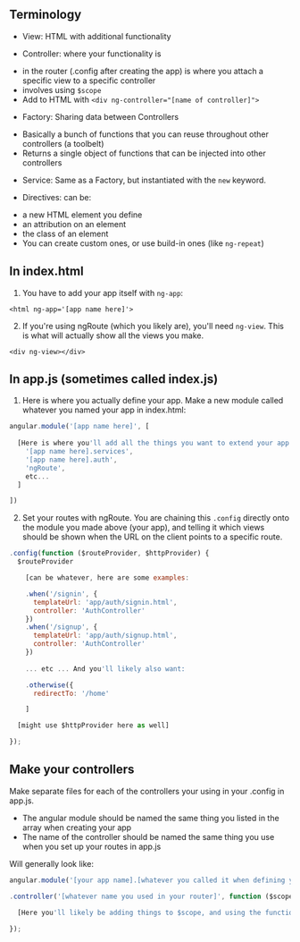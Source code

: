 ## Terminology

* View: HTML with additional functionality

* Controller: where your functionality is
- in the router (.config after creating the app) is where you attach a specific view to a specific controller
- involves using `$scope`
- Add to HTML with `<div ng-controller="[name of controller]">`

* Factory: Sharing data between Controllers
- Basically a bunch of functions that you can reuse throughout other controllers (a toolbelt)
- Returns a single object of functions that can be injected into other controllers

* Service: Same as a Factory, but instantiated with the `new` keyword.

* Directives: can be:
- a new HTML element you define
- an attribution on an element
- the class of an element
- You can create custom ones, or use build-in ones (like `ng-repeat`)


## In index.html

1. You have to add your app itself with `ng-app`:

`<html ng-app='[app name here]'>`

2. If you're using ngRoute (which you likely are), you'll need `ng-view`. This is what will actually show all the views you make.

`<div ng-view></div>`

## In app.js (sometimes called index.js)

1. Here is where you actually define your app. Make a new module called whatever you named your app in index.html:

```js
angular.module('[app name here]', [
  
  [Here is where you'll add all the things you want to extend your app with. This will likely be your services, authentication, and almost always ngRoute. Anything you want your app to be able to use, you need to list here
    '[app name here].services',
    '[app name here].auth',
    'ngRoute',
    etc...
  ]

])
```

2. Set your routes with ngRoute. You are chaining this `.config` directly onto the module you made above (your app), and telling it which views should be shown when the URL on the client points to a specific route.



```js
.config(function ($routeProvider, $httpProvider) {
  $routeProvider

    [can be whatever, here are some examples:

    .when('/signin', {
      templateUrl: 'app/auth/signin.html',
      controller: 'AuthController'
    })
    .when('/signup', {
      templateUrl: 'app/auth/signup.html',
      controller: 'AuthController'
    })
    
    ... etc ... And you'll likely also want:

    .otherwise({
      redirectTo: '/home'

    ]

  [might use $httpProvider here as well]

});
```

## Make your controllers

Make separate files for each of the controllers your using in your .config in app.js.
* The angular module should be named the same thing you listed in the array when creating your app
* The name of the controller should be named the same thing you use when you set up your routes in app.js

Will generally look like:

```js
angular.module('[your app name].[whatever you called it when defining your app]', [])

.controller('[whatever name you used in your router]', function ($scope, [whatever factories you need]) {

  [Here you'll likely be adding things to $scope, and using the functions from your factory you passed in (your toolbelt)]

});
```

